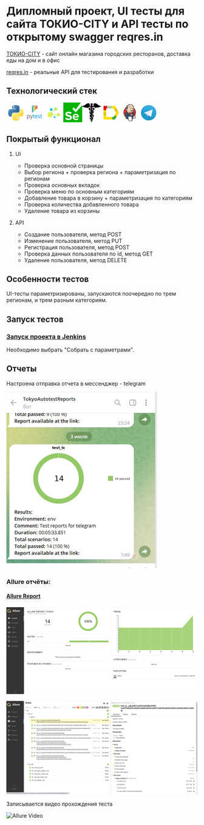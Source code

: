 # <a id="title1">Дипломный проект, UI тесты для сайта ТОКИО-CITY и API тесты по открытому swagger reqres.in</a>

[ТОКИО-CITY](https://www.tokyo-city.ru/) - сайт онлайн магазина городских ресторанов, доставка еды на дом и в офис

[reqres.in](https://reqres.in/api/) - реальные API для тестирования и разработки

## Технологический стек

 ![Python](/src/Python_logo_and_wordmark.png)![Pytest](/src/Pytest_logo.png)![selene](/src/selene.png)![Selenium](/src/Selenium.png)![requests](/src/requests.png)![Allure Report](/src/Allure_Report.png)![Jenkins](/src/Jenkins.png)![Telegram](/src/Telegram.png)

## Покрытый функционал

1. UI
    - Проверка основной страницы
    - Выбор региона + проверка региона + параметризация по регионам
    - Проверка основных вкладок
    - Проверка меню по основным категориям
    - Добавление товара в корзину + параметризация по категориям
    - Проверка количества добавленного товара
    - Удаление товара из корзины
   
2. API
   - Создание пользователя, метод POST
   - Изменение пользователя, метод PUT
   - Регистрация пользователя, метод POST
   - Проверка данных пользователя по id, метод GET
   - Удаление пользователя, метод DELETE
    
   
## Особенности тестов

UI-тесты параметризированы, запускаются поочередно по трем регионам, и трем разным категориям. 

## Запуск тестов

### [Запуск проекта в Jenkins](https://jenkins.autotests.cloud/job/004-irin_vorontsova-tc_ui/)

Необходимо выбрать "Собрать с параметрами".


## Отчеты

Настроена отправка отчета в мессенджер - telegram

![Telegram Notifications](/src/bot_report.png)

### __Allure отчёты:__ 

#### [Allure Report](https://jenkins.autotests.cloud/job/004-irin_vorontsova-tc_ui/25/allure/)


![Allure_MAIN](/src/allure_14.png)


![Allure STEPS](/src/allure_steps.png)

Записывается видео прохождения теста

![Allure Video](/src/allure_video.gif)